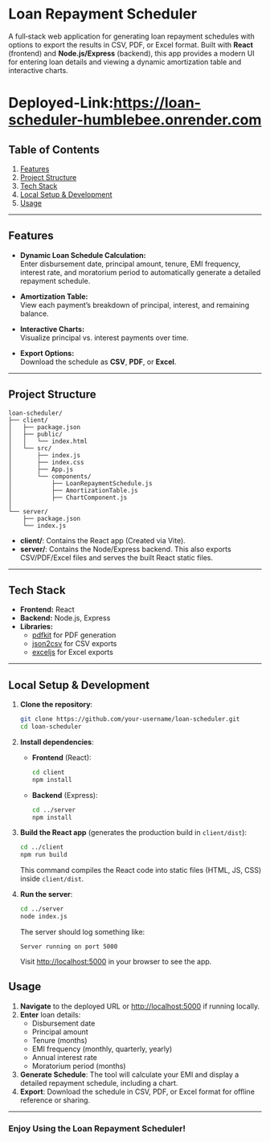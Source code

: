 # Loan Repayment Scheduler

A full‐stack web application for generating loan repayment schedules with options to export the results in CSV, PDF, or Excel format. Built with **React** (frontend) and **Node.js/Express** (backend), this app provides a modern UI for entering loan details and viewing a dynamic amortization table and interactive charts.
# Deployed-Link:https://loan-scheduler-humblebee.onrender.com
## Table of Contents
1. [Features](#features)  
2. [Project Structure](#project-structure)  
3. [Tech Stack](#tech-stack)  
4. [Local Setup & Development](#local-setup--development)  
5. [Usage](#usage)  

---

## Features

- **Dynamic Loan Schedule Calculation:**  
  Enter disbursement date, principal amount, tenure, EMI frequency, interest rate, and moratorium period to automatically generate a detailed repayment schedule.

- **Amortization Table:**  
  View each payment’s breakdown of principal, interest, and remaining balance.

- **Interactive Charts:**  
  Visualize principal vs. interest payments over time.

- **Export Options:**  
  Download the schedule as **CSV**, **PDF**, or **Excel**.



---

## Project Structure

```
loan-scheduler/
├── client/
│   ├── package.json
│   ├── public/
│   │   └── index.html
│   └── src/
│       ├── index.js
│       ├── index.css
│       ├── App.js
│       └── components/
│           ├── LoanRepaymentSchedule.js
│           ├── AmortizationTable.js
│           ├── ChartComponent.js
│          
└── server/
    ├── package.json
    └── index.js

```

- **client/**: Contains the React app (Created via Vite).  
- **server/**: Contains the Node/Express backend. This also exports CSV/PDF/Excel files and serves the built React static files.

---

## Tech Stack

- **Frontend:** React
- **Backend:** Node.js, Express  
- **Libraries:**  
  - [pdfkit](https://github.com/foliojs/pdfkit) for PDF generation  
  - [json2csv](https://www.npmjs.com/package/json2csv) for CSV exports  
  - [exceljs](https://www.npmjs.com/package/exceljs) for Excel exports  

---

## Local Setup & Development

1. **Clone the repository**:
   ```bash
   git clone https://github.com/your-username/loan-scheduler.git
   cd loan-scheduler
   ```

2. **Install dependencies**:

   - **Frontend** (React):
     ```bash
     cd client
     npm install
     ```
   - **Backend** (Express):
     ```bash
     cd ../server
     npm install
     ```

3. **Build the React app** (generates the production build in `client/dist`):
   ```bash
   cd ../client
   npm run build
   ```
   This command compiles the React code into static files (HTML, JS, CSS) inside `client/dist`.

4. **Run the server**:
   ```bash
   cd ../server
   node index.js
   ```
   The server should log something like:  
   ```
   Server running on port 5000
   ```
   Visit [http://localhost:5000](http://localhost:5000) in your browser to see the app.



## Usage

1. **Navigate** to the deployed URL or [http://localhost:5000](http://localhost:5000) if running locally.
2. **Enter** loan details:
   - Disbursement date  
   - Principal amount  
   - Tenure (months)  
   - EMI frequency (monthly, quarterly, yearly)  
   - Annual interest rate  
   - Moratorium period (months)
3. **Generate Schedule**: The tool will calculate your EMI and display a detailed repayment schedule, including a chart.
4. **Export**: Download the schedule in CSV, PDF, or Excel format for offline reference or sharing.
---




### Enjoy Using the Loan Repayment Scheduler!
